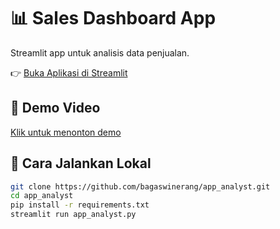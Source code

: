 # 📊 Sales Dashboard App

Streamlit app untuk analisis data penjualan.  

👉 [Buka Aplikasi di Streamlit](https://app-analyst.streamlit.app/)

## 🎥 Demo Video
[Klik untuk menonton demo](https://github.com/bagaswinerang/app_analyst/releases/tag/v1.0)

## 🚀 Cara Jalankan Lokal
```bash
git clone https://github.com/bagaswinerang/app_analyst.git
cd app_analyst
pip install -r requirements.txt
streamlit run app_analyst.py
